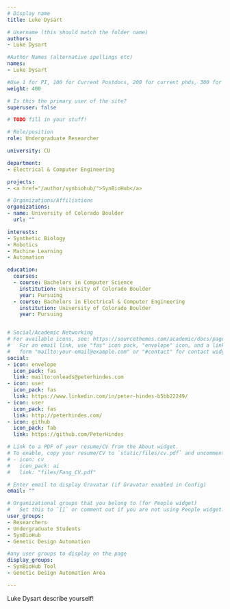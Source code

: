 ```yaml
---
# Display name
title: Luke Dysart

# Username (this should match the folder name)
authors:
- Luke Dysart

#Author Names (alternative spellings etc)
names:
- Luke Dysart

#Use 1 for PI, 100 for Current Postdocs, 200 for current phds, 300 for current masters, 400 for current undergrads, 800 for alum postdocs, 810 for alum phds, 820 for alum masters, and 830 for alum undergrads, 900 for tools, 1000 for projects, 900 for tools, 1000 for projects
weight: 400

# Is this the primary user of the site?
superuser: false

# TODO fill in your stuff!

# Role/position
role: Undergraduate Researcher

university: CU

department:
- Electrical & Computer Engineering

projects:
- <a href="/author/synbiohub/">SynBioHub</a>

# Organizations/Affiliations
organizations:
- name: University of Colorado Boulder
  url: ""

interests:
- Synthetic Biology
- Robotics
- Machine Learning
- Automation

education:
  courses:
  - course: Bachelors in Computer Science
    institution: University of Colorado Boulder
    year: Pursuing
  - course: Bachelors in Electrical & Computer Engineering
    institution: University of Colorado Boulder
    year: Pursuing


# Social/Academic Networking
# For available icons, see: https://sourcethemes.com/academic/docs/page-builder/#icons
#   For an email link, use "fas" icon pack, "envelope" icon, and a link in the
#   form "mailto:your-email@example.com" or "#contact" for contact widget.
social:
- icon: envelope
  icon_pack: fas
  link: mailto:onleads@peterhindes.com
- icon: user
  icon_pack: fas
  link: https://www.linkedin.com/in/peter-hindes-b5bb22249/
- icon: user
  icon_pack: fas
  link: http://peterhindes.com/
- icon: github
  icon_pack: fab
  link: https://github.com/PeterHindes

# Link to a PDF of your resume/CV from the About widget.
# To enable, copy your resume/CV to `static/files/cv.pdf` and uncomment the lines below.
# - icon: cv
#   icon_pack: ai
#   link: "files/Fang_CV.pdf"

# Enter email to display Gravatar (if Gravatar enabled in Config)
email: ""

# Organizational groups that you belong to (for People widget)
#   Set this to `[]` or comment out if you are not using People widget.
user_groups:
- Researchers
- Undergraduate Students
- SynBioHub
- Genetic Design Automation

#any user groups to display on the page
display_groups:
- SynBioHub Tool
- Genetic Design Automation Area

---
```


Luke Dysart describe yourself!
